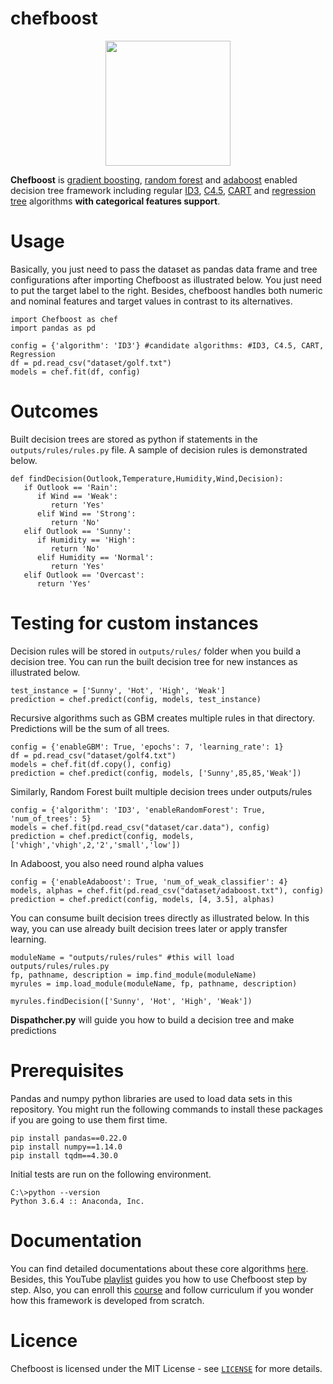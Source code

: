 # chefboost

<p align="center"><img src="https://raw.githubusercontent.com/serengil/chefboost/master/icon/chefboost.jpg" width="200" height="200"></p>

**Chefboost** is [gradient boosting](https://sefiks.com/2018/10/04/a-step-by-step-gradient-boosting-decision-tree-example/), [random forest](https://sefiks.com/2017/11/19/how-random-forests-can-keep-you-from-decision-tree/) and [adaboost](https://sefiks.com/2018/11/02/a-step-by-step-adaboost-example/) enabled decision tree framework including regular [ID3](https://sefiks.com/2017/11/20/a-step-by-step-id3-decision-tree-example/), [C4.5](https://sefiks.com/2018/05/13/a-step-by-step-c4-5-decision-tree-example/), [CART](https://sefiks.com/2018/08/27/a-step-by-step-cart-decision-tree-example/) and [regression tree](https://sefiks.com/2018/08/28/a-step-by-step-regression-decision-tree-example/) algorithms **with categorical features support**.

# Usage

Basically, you just need to pass the dataset as pandas data frame and tree configurations after importing Chefboost as illustrated below. You just need to put the target label to the right. Besides, chefboost handles both numeric and nominal features and target values in contrast to its alternatives.

```
import Chefboost as chef
import pandas as pd

config = {'algorithm': 'ID3'} #candidate algorithms: #ID3, C4.5, CART, Regression
df = pd.read_csv("dataset/golf.txt")
models = chef.fit(df, config)
```

# Outcomes

Built decision trees are stored as python if statements in the `outputs/rules/rules.py` file. A sample of decision rules is demonstrated below.

```
def findDecision(Outlook,Temperature,Humidity,Wind,Decision):
   if Outlook == 'Rain':
      if Wind == 'Weak':
         return 'Yes'
      elif Wind == 'Strong':
         return 'No'
   elif Outlook == 'Sunny':
      if Humidity == 'High':
         return 'No'
      elif Humidity == 'Normal':
         return 'Yes'
   elif Outlook == 'Overcast':
      return 'Yes'
 ```

# Testing for custom instances

Decision rules will be stored in `outputs/rules/` folder when you build a decision tree. You can run the built decision tree for new instances as illustrated below.

```
test_instance = ['Sunny', 'Hot', 'High', 'Weak']
prediction = chef.predict(config, models, test_instance)
```

Recursive algorithms such as GBM creates multiple rules in that directory. Predictions will be the sum of all trees.

```
config = {'enableGBM': True, 'epochs': 7, 'learning_rate': 1}
df = pd.read_csv("dataset/golf4.txt")
models = chef.fit(df.copy(), config)
prediction = chef.predict(config, models, ['Sunny',85,85,'Weak'])
```

Similarly, Random Forest built multiple decision trees under outputs/rules

```
config = {'algorithm': 'ID3', 'enableRandomForest': True, 'num_of_trees': 5}
models = chef.fit(pd.read_csv("dataset/car.data"), config)
prediction = chef.predict(config, models, ['vhigh','vhigh',2,'2','small','low'])
```

In Adaboost, you also need round alpha values

```
config = {'enableAdaboost': True, 'num_of_weak_classifier': 4}
models, alphas = chef.fit(pd.read_csv("dataset/adaboost.txt"), config)
prediction = chef.predict(config, models, [4, 3.5], alphas)
```

You can consume built decision trees directly as illustrated below. In this way, you can use already built decision trees later or apply transfer learning.

```
moduleName = "outputs/rules/rules" #this will load outputs/rules/rules.py
fp, pathname, description = imp.find_module(moduleName)
myrules = imp.load_module(moduleName, fp, pathname, description)

myrules.findDecision(['Sunny', 'Hot', 'High', 'Weak'])
```

**Dispathcher.py** will guide you how to build a decision tree and make predictions

# Prerequisites

Pandas and numpy python libraries are used to load data sets in this repository. You might run the following commands to install these packages if you are going to use them first time.

```
pip install pandas==0.22.0
pip install numpy==1.14.0
pip install tqdm==4.30.0
```

Initial tests are run on the following environment.

 ```
C:\>python --version
Python 3.6.4 :: Anaconda, Inc.
 ```
 
# Documentation

You can find detailed documentations about these core algorithms [here](https://sefiks.com/tag/decision-tree/). Besides, this YouTube [playlist](https://www.youtube.com/playlist?list=PLsS_1RYmYQQHp_xZObt76dpacY543GrJD) guides you how to use Chefboost step by step. Also, you can enroll this [course](https://www.udemy.com/decision-trees-for-machine-learning/?couponCode=DTML-BLOG-18) and follow curriculum if you wonder how this framework is developed from scratch.

# Licence

Chefboost is licensed under the MIT License - see [`LICENSE`](https://github.com/serengil/chefboost/blob/master/LICENSE) for more details.
